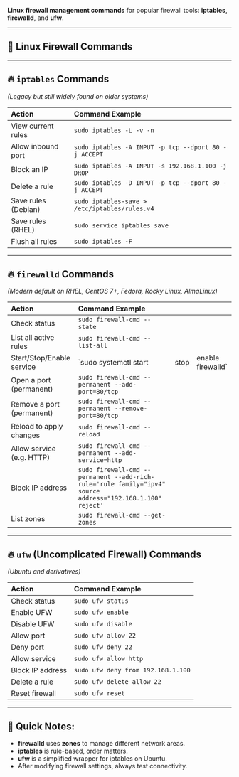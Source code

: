 **Linux firewall management commands** for popular firewall tools: **iptables**, **firewalld**, and **ufw**.

---

## 📖 Linux Firewall Commands

---

## 🔥 `iptables` Commands

*(Legacy but still widely found on older systems)*

| Action              | Command Example                                      |
| :------------------ | :--------------------------------------------------- |
| View current rules  | `sudo iptables -L -v -n`                             |
| Allow inbound port  | `sudo iptables -A INPUT -p tcp --dport 80 -j ACCEPT` |
| Block an IP         | `sudo iptables -A INPUT -s 192.168.1.100 -j DROP`    |
| Delete a rule       | `sudo iptables -D INPUT -p tcp --dport 80 -j ACCEPT` |
| Save rules (Debian) | `sudo iptables-save > /etc/iptables/rules.v4`        |
| Save rules (RHEL)   | `sudo service iptables save`                         |
| Flush all rules     | `sudo iptables -F`                                   |

---

## 🔥 `firewalld` Commands

*(Modern default on RHEL, CentOS 7+, Fedora, Rocky Linux, AlmaLinux)*

| Action                    | Command Example                                                                                            |      |                    |
| :------------------------ | :--------------------------------------------------------------------------------------------------------- | ---- | ------------------ |
| Check status              | `sudo firewall-cmd --state`                                                                                |      |                    |
| List all active rules     | `sudo firewall-cmd --list-all`                                                                             |      |                    |
| Start/Stop/Enable service | \`sudo systemctl start                                                                                     | stop | enable firewalld\` |
| Open a port (permanent)   | `sudo firewall-cmd --permanent --add-port=80/tcp`                                                          |      |                    |
| Remove a port (permanent) | `sudo firewall-cmd --permanent --remove-port=80/tcp`                                                       |      |                    |
| Reload to apply changes   | `sudo firewall-cmd --reload`                                                                               |      |                    |
| Allow service (e.g. HTTP) | `sudo firewall-cmd --permanent --add-service=http`                                                         |      |                    |
| Block IP address          | `sudo firewall-cmd --permanent --add-rich-rule='rule family="ipv4" source address="192.168.1.100" reject'` |      |                    |
| List zones                | `sudo firewall-cmd --get-zones`                                                                            |      |                    |

---

## 🔥 `ufw` (Uncomplicated Firewall) Commands

*(Ubuntu and derivatives)*

| Action           | Command Example                    |
| :--------------- | :--------------------------------- |
| Check status     | `sudo ufw status`                  |
| Enable UFW       | `sudo ufw enable`                  |
| Disable UFW      | `sudo ufw disable`                 |
| Allow port       | `sudo ufw allow 22`                |
| Deny port        | `sudo ufw deny 22`                 |
| Allow service    | `sudo ufw allow http`              |
| Block IP address | `sudo ufw deny from 192.168.1.100` |
| Delete a rule    | `sudo ufw delete allow 22`         |
| Reset firewall   | `sudo ufw reset`                   |

---

## 📌 Quick Notes:

* **firewalld** uses **zones** to manage different network areas.
* **iptables** is rule-based, order matters.
* **ufw** is a simplified wrapper for iptables on Ubuntu.
* After modifying firewall settings, always test connectivity.


